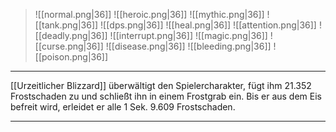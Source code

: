 > ![[normal.png|36]] ![[heroic.png|36]] ![[mythic.png|36]]
> ![[tank.png|36]] ![[dps.png|36]] ![[heal.png|36]]
> ![[attention.png|36]] ![[deadly.png|36]] ![[interrupt.png|36]]
> ![[magic.png|36]] ![[curse.png|36]] ![[disease.png|36]] ![[bleeding.png|36]] ![[poison.png|36]] 

***
[[Urzeitlicher Blizzard]] überwältigt den Spielercharakter, fügt ihm 21.352 Frostschaden zu und schließt ihn in einem Frostgrab ein. Bis er aus dem Eis befreit wird, erleidet er alle 1 Sek. 9.609 Frostschaden.



***
